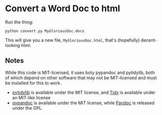 Convert a Word Doc to html
==========================


Run the thing:

    python convert.py MyGloriousDoc.docx

This will give you a new file, `MyGloriousDoc.html`, that's (hopefully)
decent-looking html.


Notes
-----

While this code is MIT-licensed, it uses boty pypandoc and pytidylib, both of
which depend on other software that may not be MIT-licensed and must be installed
for this to work.

* [pytidylib](https://pypi.python.org/pypi/pytidylib/) is available under the
  MIT license, and [Tidy](http://tidy.sourceforge.net/#license) is available
  under an MIT-like license
* [pypandoc](https://pypi.python.org/pypi/pypandoc/) is available under the MIT
  license, while [Pandoc](http://pandoc.org/) is released under the GPL.

